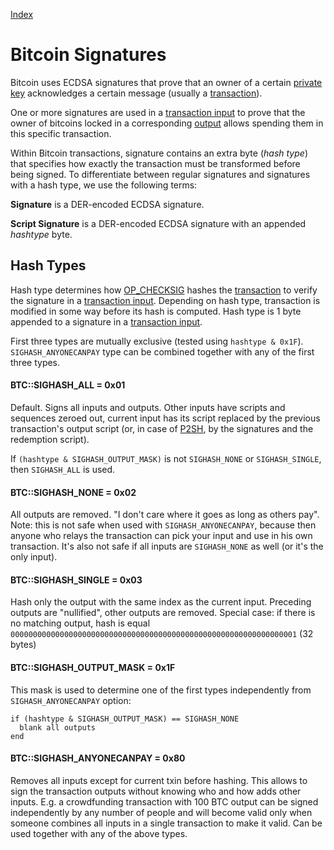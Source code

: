 [Index](index.md)

Bitcoin Signatures
==================

Bitcoin uses ECDSA signatures that prove that an owner of a certain [private key](key.md#private_key) 
acknowledges a certain message (usually a [transaction](transaction.md)).

One or more signatures are used in a [transaction input](transaction_input.md) to prove that
the owner of bitcoins locked in a corresponding [output](transaction_output.md) allows spending them in this specific transaction.

Within Bitcoin transactions, signature contains an extra byte (*hash type*) that specifies how exactly the transaction must be transformed before being signed.
To differentiate between regular signatures and signatures with a hash type, we use the following terms:

**Signature** is a DER-encoded ECDSA signature.

**Script Signature** is a DER-encoded ECDSA signature with an appended *hashtype* byte.

Hash Types
----------

Hash type determines how [OP_CHECKSIG](opcode.md#op_checksig) hashes the [transaction](transaction.md)
to verify the signature in a [transaction input](transaction_output.md).
Depending on hash type, transaction is modified in some way before its hash is computed.
Hash type is 1 byte appended to a signature in a [transaction input](transaction_input.md).

First three types are mutually exclusive (tested using `hashtype & 0x1F`).
`SIGHASH_ANYONECANPAY` type can be combined together with any of the first three types.

#### BTC::SIGHASH_ALL = 0x01

Default. Signs all inputs and outputs.
Other inputs have scripts and sequences zeroed out, current input has its script
replaced by the previous transaction's output script (or, in case of [P2SH](p2sh.md),
by the signatures and the redemption script).

If `(hashtype & SIGHASH_OUTPUT_MASK)` is not `SIGHASH_NONE` or `SIGHASH_SINGLE`, then `SIGHASH_ALL` is used.

#### BTC::SIGHASH_NONE = 0x02

All outputs are removed. "I don't care where it goes as long as others pay".
Note: this is not safe when used with `SIGHASH_ANYONECANPAY`, because then anyone who relays the transaction
can pick your input and use in his own transaction.
It's also not safe if all inputs are `SIGHASH_NONE` as well (or it's the only input).

#### BTC::SIGHASH_SINGLE = 0x03

Hash only the output with the same index as the current input.
Preceding outputs are "nullified", other outputs are removed.
Special case: if there is no matching output, hash is equal
`0000000000000000000000000000000000000000000000000000000000000001` (32 bytes)

#### BTC::SIGHASH\_OUTPUT\_MASK = 0x1F

This mask is used to determine one of the first types independently from `SIGHASH_ANYONECANPAY` option:

```
if (hashtype & SIGHASH_OUTPUT_MASK) == SIGHASH_NONE
  blank all outputs
end
```

#### BTC::SIGHASH_ANYONECANPAY = 0x80

Removes all inputs except for current txin before hashing.
This allows to sign the transaction outputs without knowing who and how adds other inputs.
E.g. a crowdfunding transaction with 100 BTC output can be signed independently by any number of people
and will become valid only when someone combines all inputs in a single transaction to make it valid.
Can be used together with any of the above types.


